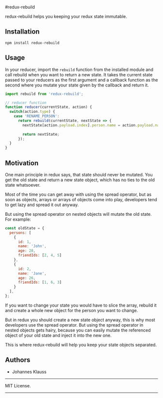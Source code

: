 #redux-rebuild

redux-rebuild helps you keeping your redux state immutable.

## Installation

`npm install redux-rebuild`

## Usage

In your reducer, import the `rebuild` function from the installed module and
call rebuild when you want to return a new state. It takes the current state
passed to your reducers as the first argument and a callback function as the
second where you mutate your state given by the callback and return it.

```javascript
import rebuild from 'redux-rebuild';

// reducer function
function reducer(currentState, action) {
  switch(action.type) {
    case 'RENAME_PERSON':
      return rebuild(currentState, nextState => {
        nextState[action.payload.index].person.name = action.payload.name;
        
        return nextState;
      });
  }
}
```

## Motivation

One main principle in redux says, that state should never be mutated. You get
the old state and return a new state object, which has no ties to the old state
whatsoever.

Most of the time you can get away with using the spread operator, but as soon
as objects, arrays or arrays of objects come into play, developers tend to
get lazy and spread it out anyway.

But using the spread operator on nested objects will mutate the old state. For
example:

```js
const oldState = {
  persons: [
    {
      id: 1,
      name: 'John',
      age: 28,
      friendIds: [2, 4, 5]
    },
    {
      id: 2,
      name: 'Jane',
      age: 26,
      friendIds: [1, 6, 3]
    }
  ],
};
```

If you want to change your state you would have to slice the array, rebuild it
and create a whole new object for the person you want to change.

But in redux you should create a new state object anyway, this is why most
developers use the spread operator. But using the spread operator in nested
objects gets hairy, because you can easily mutate the referenced object of your
old state and inject it into the new one.

This is where redux-rebuild will help you keep your state objects separated.

## Authors

* Johannes Klauss

---

MIT License.

---